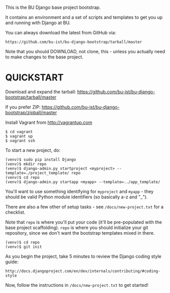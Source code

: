 This is the BU Django base project bootstrap.

It contains an environment and a set of scripts and templates to get
you up and running with Django at BU.

You can always download the latest from GitHub via:

    https://github.com/bu-ist/bu-django-bootstrap/tarball/master

Note that you should DOWNLOAD, not clone, this - unless you actually need
to make changes to the base project.

QUICKSTART
==========

Download and expand the tarball: https://github.com/bu-ist/bu-django-bootstrap/tarball/master

If you prefer ZIP: https://github.com/bu-ist/bu-django-bootstrap/zipball/master

Install Vagrant from http://vagrantup.com

    $ cd vagrant
    $ vagrant up
    $ vagrant ssh

To start a new project, do:

    (venv)$ sudo pip install Django
    (venv)$ mkdir repo
    (venv)$ django-admin.py startproject <myproject> --template=./project_template/ repo
    (venv)$ cd repo
    (venv)$ django-admin.py startapp <myapp> --template=../app_template/

You'll want to use something identifying for ``myproject`` and ``myapp`` -
they should be valid Python module identifiers (so basically a-z and "_").

There are also a few other of setup tasks - see ``/docs/new-project.txt``
for a checklist.

Note that ``repo`` is where you'll put your code (it'll be pre-populated with
the base project scaffolding).  ``repo`` is where you should initialize your
git repository, since we don't want the bootstrap templates mixed in there.

    (venv)$ cd repo
    (venv)$ git init

As you begin the project, take 5 minutes to review the Django coding style
guide:

    http://docs.djangoproject.com/en/dev/internals/contributing/#coding-style

Now, follow the instructions in ``/docs/new-project.txt`` to get started!
